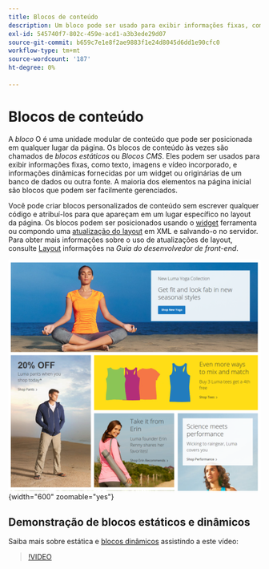 ```yaml
---
title: Blocos de conteúdo
description: Um bloco pode ser usado para exibir informações fixas, como texto, imagens, vídeo incorporado e informações dinâmicas.
exl-id: 545740f7-802c-459e-acd1-a3b3ede29d07
source-git-commit: b659c7e1e8f2ae9883f1e24d8045d6dd1e90cfc0
workflow-type: tm+mt
source-wordcount: '187'
ht-degree: 0%

---
```


# Blocos de conteúdo

A _bloco_ O é uma unidade modular de conteúdo que pode ser posicionada em qualquer lugar da página. Os blocos de conteúdo às vezes são chamados de _blocos estáticos_ ou _Blocos CMS_. Eles podem ser usados para exibir informações fixas, como texto, imagens e vídeo incorporado, e informações dinâmicas fornecidas por um widget ou originárias de um banco de dados ou outra fonte. A maioria dos elementos na página inicial são blocos que podem ser facilmente gerenciados.

Você pode criar blocos personalizados de conteúdo sem escrever qualquer código e atribuí-los para que apareçam em um lugar específico no layout da página. Os blocos podem ser posicionados usando o [widget](widget-static-block.md) ferramenta ou compondo uma [atualização do layout](layout-updates.md) em XML e salvando-o no servidor. Para obter mais informações sobre o uso de atualizações de layout, consulte [Layout][1] informações na _Guia do desenvolvedor de front-end_.

![Blocos na página inicial da vitrine de exemplo](./assets/storefront-blocks-home-page.png){width="600" zoomable="yes"}

## Demonstração de blocos estáticos e dinâmicos

Saiba mais sobre estática e [blocos dinâmicos](dynamic-blocks.md) assistindo a este vídeo:

>[!VIDEO](https://video.tv.adobe.com/v/343783?quality=12)

[1]: https://developer.adobe.com/commerce/frontend-core/guide/layouts/
